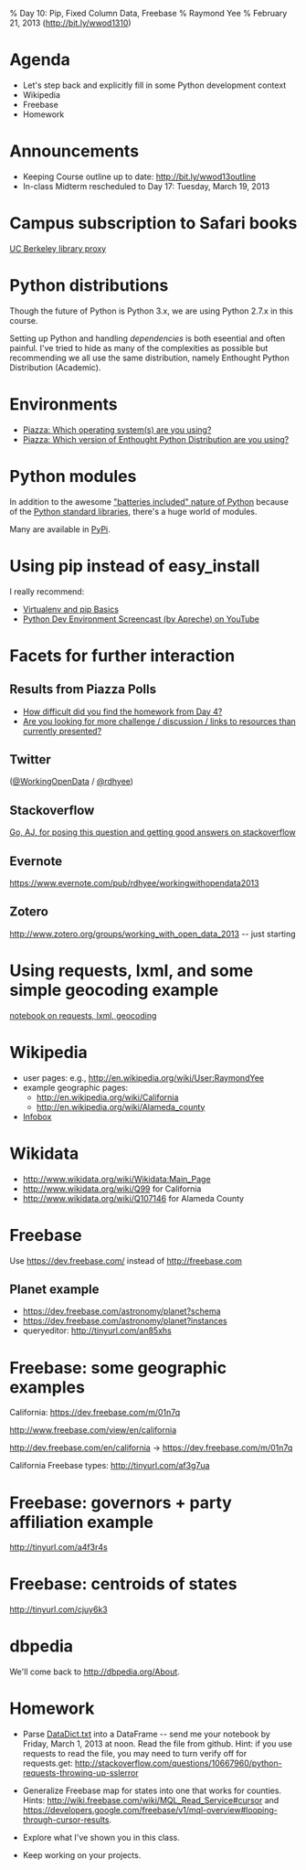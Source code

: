 % Day 10:  Pip, Fixed Column Data, Freebase
% Raymond Yee 
% February 21, 2013 (<http://bit.ly/wwod1310>)

# Agenda

* Let's step back and explicitly fill in some Python development context
* Wikipedia
* Freebase
* Homework

# Announcements

* Keeping Course outline up to date: <http://bit.ly/wwod13outline>
* In-class Midterm rescheduled to Day 17: Tuesday, March 19, 2013


# Campus subscription to Safari books

[UC Berkeley library proxy]()

# Python distributions

Though the future of Python is Python 3.x, we are using Python 2.7.x in this course.

Setting up Python and handling *dependencies* is both eseential and often painful.  I've tried to hide as many of the complexities as possible
but recommending we all use the same distribution, namely Enthought Python Distribution (Academic).

# Environments

* [Piazza:  Which operating system(s) are you using?](https://piazza.com/class#spring2013/info290t/46)
* [Piazza: Which version of Enthought Python Distribution are you using?](https://piazza.com/class#spring2013/info290t/47)

# Python modules

In addition to the awesome ["batteries included" nature of Python](http://www.python.org/about/) because of the [Python standard libraries](http://docs.python.org/2/library/), there's
a huge world of modules.

Many are available in [PyPi](https://pypi.python.org/pypi).

# Using pip instead of easy_install

I really recommend:

* [Virtualenv and pip Basics](http://jontourage.com/2011/02/09/virtualenv-pip-basics/)
* [Python Dev Environment Screencast (by Apreche) on YouTube](http://www.youtube.com/playlist?list=PLwuIflsvKurfZ4CuJocPO5uL6X1a6AHfp)

# Facets for further interaction

## Results from Piazza Polls

* [How difficult did you find the homework from Day 4?](https://piazza.com/class#spring2013/info290t/37)
* [Are you looking for more challenge / discussion / links to resources than currently presented?](https://piazza.com/class#spring2013/info290t/38)

## Twitter

([@WorkingOpenData](https://twitter.com/WorkingOpenData) / [@rdhyee](https://twitter.com/rdhyee))  

## Stackoverflow

[Go, AJ, for posing this question and getting good answers on stackoverflow](http://stackoverflow.com/questions/14974459/pandas-column-construction-with-np-where)
    
## Evernote    

<https://www.evernote.com/pub/rdhyee/workingwithopendata2013>

## Zotero

<http://www.zotero.org/groups/working_with_open_data_2013> -- just starting

# Using requests, lxml, and some simple geocoding example

[notebook on requests, lxml, geocoding](http://nbviewer.ipython.org/urls/raw.github.com/rdhyee/working-open-data/master/notebooks/Day_10_requests_lxml.ipynb)

# Wikipedia

* user pages: e.g., <http://en.wikipedia.org/wiki/User:RaymondYee>
* example geographic pages:
    * <http://en.wikipedia.org/wiki/California>
    * <http://en.wikipedia.org/wiki/Alameda_county>
* [Infobox](http://en.wikipedia.org/wiki/Help:Infobox)


# Wikidata

* <http://www.wikidata.org/wiki/Wikidata:Main_Page>
* <http://www.wikidata.org/wiki/Q99> for California
* <http://www.wikidata.org/wiki/Q107146> for Alameda County


# Freebase

Use <https://dev.freebase.com/> instead of <http://freebase.com>

## Planet example

* <https://dev.freebase.com/astronomy/planet?schema>
* <https://dev.freebase.com/astronomy/planet?instances>
* queryeditor:  <http://tinyurl.com/an85xhs>

# Freebase: some geographic examples

California: <https://dev.freebase.com/m/01n7q>

<http://www.freebase.com/view/en/california>

<http://dev.freebase.com/en/california> -> <https://dev.freebase.com/m/01n7q>

California Freebase types: <http://tinyurl.com/af3g7ua>

# Freebase: governors + party affiliation example

<http://tinyurl.com/a4f3r4s>

# Freebase:  centroids of states

<http://tinyurl.com/cjuy6k3>

# dbpedia

We'll come back to <http://dbpedia.org/About>.

# Homework

* Parse
  [DataDict.txt](https://raw.github.com/rdhyee/working-open-data/5ef3932b4ff7cadf1f06ca01eb852ad71361894a/data/census/DataDict.txt)
  into a DataFrame -- send me your notebook by Friday, March 1, 2013 at noon.
  Read the file from github. Hint: if you use requests to read the file, you may
  need to turn verify off for requests.get:
  <http://stackoverflow.com/questions/10667960/python-requests-throwing-up-sslerror>
* Generalize Freebase map for states into one that works for counties.  Hints:  <http://wiki.freebase.com/wiki/MQL_Read_Service#cursor>
and <https://developers.google.com/freebase/v1/mql-overview#looping-through-cursor-results>.
* Explore what I've shown you in this class.

* Keep working on your projects.
